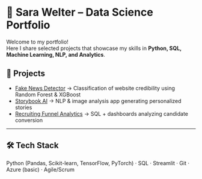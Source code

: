 # 📂 Sara Welter – Data Science Portfolio

Welcome to my portfolio!  
Here I share selected projects that showcase my skills in **Python, SQL, Machine Learning, NLP, and Analytics**.  

## 🚀 Projects

- [Fake News Detector](#) → Classification of website credibility using Random Forest & XGBoost  
- [Storybook AI](#) → NLP & image analysis app generating personalized stories  
- [Recruiting Funnel Analytics](#) → SQL + dashboards analyzing candidate conversion  

---

## 🛠️ Tech Stack
Python (Pandas, Scikit-learn, TensorFlow, PyTorch) · SQL · Streamlit · Git · Azure (basic) · Agile/Scrum


